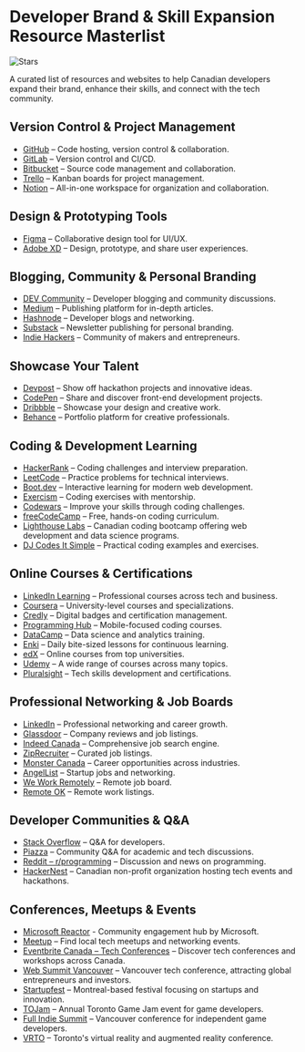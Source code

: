 # Developer Brand & Skill Expansion Resource Masterlist

![Stars](https://img.shields.io/github/stars/djleamen/resource-masterlist?style=social)

A curated list of resources and websites to help Canadian developers expand their brand, enhance their skills, and connect with the tech community.

## Version Control & Project Management
- [GitHub](https://github.com) – Code hosting, version control & collaboration.
- [GitLab](https://gitlab.com) – Version control and CI/CD.
- [Bitbucket](https://bitbucket.org) – Source code management and collaboration.
- [Trello](https://trello.com) – Kanban boards for project management.
- [Notion](https://www.notion.so) – All-in-one workspace for organization and collaboration.

## Design & Prototyping Tools
- [Figma](https://www.figma.com) – Collaborative design tool for UI/UX.
- [Adobe XD](https://www.adobe.com/products/xd.html) – Design, prototype, and share user experiences.

## Blogging, Community & Personal Branding
- [DEV Community](https://dev.to) – Developer blogging and community discussions.
- [Medium](https://medium.com) – Publishing platform for in-depth articles.
- [Hashnode](https://hashnode.com) – Developer blogs and networking.
- [Substack](https://substack.com) – Newsletter publishing for personal branding.
- [Indie Hackers](https://www.indiehackers.com) – Community of makers and entrepreneurs.

## Showcase Your Talent
- [Devpost](https://devpost.com) – Show off hackathon projects and innovative ideas.
- [CodePen](https://codepen.io) – Share and discover front-end development projects.
- [Dribbble](https://dribbble.com) – Showcase your design and creative work.
- [Behance](https://www.behance.net) – Portfolio platform for creative professionals.

## Coding & Development Learning
- [HackerRank](https://www.hackerrank.com) – Coding challenges and interview preparation.
- [LeetCode](https://leetcode.com) – Practice problems for technical interviews.
- [Boot.dev](https://www.boot.dev) – Interactive learning for modern web development.
- [Exercism](https://exercism.org) – Coding exercises with mentorship.
- [Codewars](https://www.codewars.com) – Improve your skills through coding challenges.
- [freeCodeCamp](https://www.freecodecamp.org) – Free, hands-on coding curriculum.
- [Lighthouse Labs](https://www.lighthouselabs.ca) – Canadian coding bootcamp offering web development and data science programs.
- [DJ Codes It Simple](https://github.com/djleamen/codes-it-simple) – Practical coding examples and exercises.

## Online Courses & Certifications
- [LinkedIn Learning](https://www.linkedin.com/learning/) – Professional courses across tech and business.
- [Coursera](https://www.coursera.org) – University-level courses and specializations.
- [Credly](https://www.credly.com) – Digital badges and certification management.
- [Programming Hub](https://www.programminghub.io) – Mobile-focused coding courses.
- [DataCamp](https://www.datacamp.com) – Data science and analytics training.
- [Enki](https://www.enki.com) – Daily bite-sized lessons for continuous learning.
- [edX](https://www.edx.org) – Online courses from top universities.
- [Udemy](https://www.udemy.com) – A wide range of courses across many topics.
- [Pluralsight](https://www.pluralsight.com) – Tech skills development and certifications.

## Professional Networking & Job Boards
- [LinkedIn](https://www.linkedin.com) – Professional networking and career growth.
- [Glassdoor](https://www.glassdoor.ca) – Company reviews and job listings.
- [Indeed Canada](https://ca.indeed.com) – Comprehensive job search engine.
- [ZipRecruiter](https://www.ziprecruiter.ca) – Curated job listings.
- [Monster Canada](https://www.monster.ca) – Career opportunities across industries.
- [AngelList](https://angel.co) – Startup jobs and networking.
- [We Work Remotely](https://weworkremotely.com) – Remote job board.
- [Remote OK](https://remoteok.io) – Remote work listings.

## Developer Communities & Q&A
- [Stack Overflow](https://stackoverflow.com) – Q&A for developers.
- [Piazza](https://piazza.com) – Community Q&A for academic and tech discussions.
- [Reddit – r/programming](https://www.reddit.com/r/programming/) – Discussion and news on programming.
- [HackerNest](https://hackernest.com) – Canadian non-profit organization hosting tech events and hackathons. 

## Conferences, Meetups & Events
- [Microsoft Reactor](https://developer.microsoft.com/en-us/reactor/) - Community engagement hub by Microsoft.
- [Meetup](https://www.meetup.com) – Find local tech meetups and networking events.
- [Eventbrite Canada – Tech Conferences](https://www.eventbrite.ca/d/canada/tech-conferences/) – Discover tech conferences and workshops across Canada. 
- [Web Summit Vancouver](https://vancouver.websummit.com/) – Vancouver tech conference, attracting global entrepreneurs and investors. 
- [Startupfest](https://www.startupfestival.com/) – Montreal-based festival focusing on startups and innovation.
- [TOJam](http://www.tojam.ca/) – Annual Toronto Game Jam event for game developers. 
- [Full Indie Summit](https://www.fullindie.com/about-the-summit) – Vancouver conference for independent game developers. 
- [VRTO](https://conference.virtualreality.to/) – Toronto's virtual reality and augmented reality conference. 
